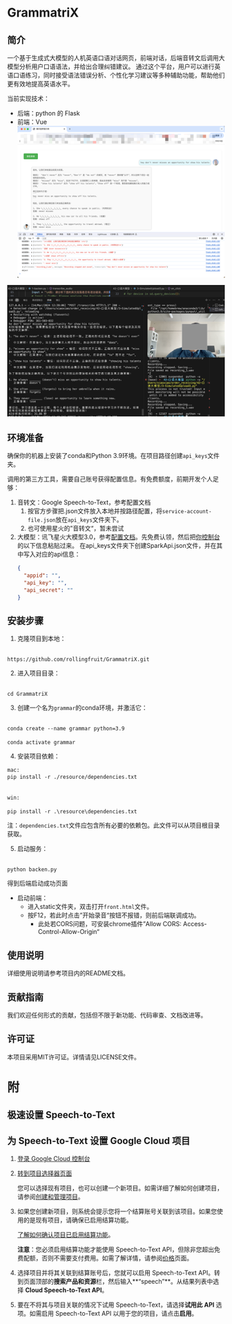   

# GrammatriX

  

## 简介

  一个基于生成式大模型的人机英语口语对话网页，前端对话，后端音转文后调用大模型分析用户口语语法，并给出合理纠错建议。
  通过这个平台，用户可以进行英语口语练习，同时接受语法错误分析、个性化学习建议等多种辅助功能，帮助他们更有效地提高英语水平。

当前实现技术：
- 后端：python 的 Flask
- 前端：Vue
  ![](resource/demo/演示-前端.png)

![](resource/demo/演示截图.png)

## 环境准备

  

确保你的机器上安装了conda和Python 3.9环境。在项目路径创建`api_keys`文件夹。

调用的第三方工具，需要自己账号获得配置信息。有免费额度，前期开发个人足够：
1. 音转文：Google Speech-to-Text，参考配置文档
   1. 按官方步骤把.json文件放入本地并按路径配置，将`service-account-file.json`放在`api_keys`文件夹下。
   2. 也可使用星火的”音转文“，暂未尝试
2. 大模型：讯飞星火大模型3.0，参考[配置文档](https://xinghuo.xfyun.cn/sparkapi#:~:text=%C2%A50-,%E5%85%8D%E8%B4%B9%E8%AF%95%E7%94%A8,-%E6%9C%8D%E5%8A%A1%E9%87%8F500)。先免费认领，然后把[你控制台](https://console.xfyun.cn/services/bm3)的以下信息粘贴过来。
在api_keys文件夹下创建SparkApi.json文件，并在其中写入对应的api信息：
	```json
	{
	  "appid": "",
	  "api_key": "",
	  "api_secret": ""
	}
	```

  

## 安装步骤

  

1. 克隆项目到本地：

```

https://github.com/rollingfruit/GrammatriX.git

```

  

2. 进入项目目录：

```

cd GrammatriX

```

  

3. 创建一个名为`grammar`的conda环境，并激活它：

```

conda create --name grammar python=3.9

conda activate grammar

```

  

4. 安装项目依赖：

```
mac:
pip install -r ./resource/dependencies.txt


win:

pip install -r .\resource\dependencies.txt
```

  

注：`dependencies.txt`文件应包含所有必要的依赖包。此文件可以从项目根目录获取。

  

5. 启动服务：

```

python backen.py

```
得到后端启动成功页面

- 启动前端：
	- 进入static文件夹，双击打开`front.html`文件。
	- 按F12，若此时点击”开始录音“按钮不报错，则前后端联调成功。
		- 此处若CORS问题，可安装chrome插件”Allow CORS: Access-Control-Allow-Origin“
  

## 使用说明

  

详细使用说明请参考项目内的README文档。

  

## 贡献指南

  

我们欢迎任何形式的贡献，包括但不限于新功能、代码审查、文档改进等。

  

## 许可证

  

本项目采用MIT许可证。详情请见LICENSE文件。


# 附

## 极速设置 Speech-to-Text
## 为 Speech-to-Text 设置 Google Cloud 项目

1. [登录 Google Cloud 控制台](https://console.cloud.google.com/?hl=zh-cn)
    
2. [转到项目选择器页面](https://console.cloud.google.com/projectselector2/home/dashboard?hl=zh-cn)
    
    您可以选择现有项目，也可以创建一个新项目。如需详细了解如何创建项目，请参阅[创建和管理项目](https://cloud.google.com/resource-manager/docs/creating-managing-projects?hl=zh-cn)。
    
3. 如果您创建新项目，则系统会提示您将一个结算账号关联到该项目。如果您使用的是现有项目，请确保已启用结算功能。
    
    [了解如何确认项目已启用结算功能](https://cloud.google.com/billing/docs/how-to/modify-project?hl=zh-cn)。
    
    **注意**：您必须启用结算功能才能使用 Speech-to-Text API，但除非您超出免费配额，否则不需要支付费用。如需了解详情，请参阅[价格](https://cloud.google.com/speech-to-text/pricing?hl=zh-cn)页面。
    
4. 选择项目并将其关联到结算账号后，您就可以启用 Speech-to-Text API。转到页面顶部的**搜索产品和资源**栏，然后输入**“speech”**。从结果列表中选择 **Cloud Speech-to-Text API**。
    
5. 要在不将其与项目关联的情况下试用 Speech-to-Text，请选择**试用此 API** 选项。如需启用 Speech-to-Text API 以用于您的项目，请点击**启用**。


